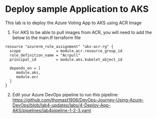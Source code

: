 # Deploy sample Application to AKS

This lab is to deploy the Azure Voting App to AKS using ACR Image

1. For AKS to be able to pull images from ACR, you will need to add the below to the main.tf terraform file

```
resource "azurerm_role_assignment" "aks-acr-rg" {
  scope                = module.acr.resource_group_id
  role_definition_name = "Acrpull"
  principal_id         = module.aks.kubelet_object_id

  depends_on = [
     module.aks,
     module.acr
  ]
}
```

2. Edit your Azure DevOps pipeline to run this pipeline: https://github.com/thomast1906/DevOps-Journey-Using-Azure-DevOps/blob/lab4-updates/labs/4-Deploy-App-AKS/pipelines/lab4pipeline-1-2-3.yaml